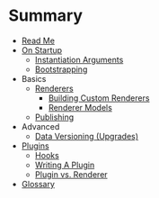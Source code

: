 # Summary

* [Read Me](README.md)
* [On Startup](docs/lifecycle/startup.md)
  * [Instantiation Arguments](docs/lifecycle/startup/instantiation.md)
  * [Bootstrapping](docs/lifecycle/startup/bootstrap.md)
* Basics
  * [Renderers](docs/topics/renderers.md)
    * [Building Custom Renderers](docs/topics/custom-renderers.md)
    * [Renderer Models](docs/topics/renderer-models.md)
  * [Publishing](docs/basics/publishing.md)
* Advanced
  * [Data Versioning (Upgrades)](docs/upgrade.md)
* [Plugins](docs/plugins/README.md)
  * [Hooks](docs/plugins/hooks.md)
  * [Writing A Plugin](docs/plugins/writing-a-plugin.md)
  * [Plugin vs. Renderer](docs/plugins/plugin-vs-renderer.md)
* [Glossary](docs/GLOSSARY.md)
